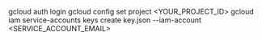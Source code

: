 gcloud auth login
gcloud config set project <YOUR_PROJECT_ID>
gcloud iam service-accounts keys create key.json --iam-account <SERVICE_ACCOUNT_EMAIL>

